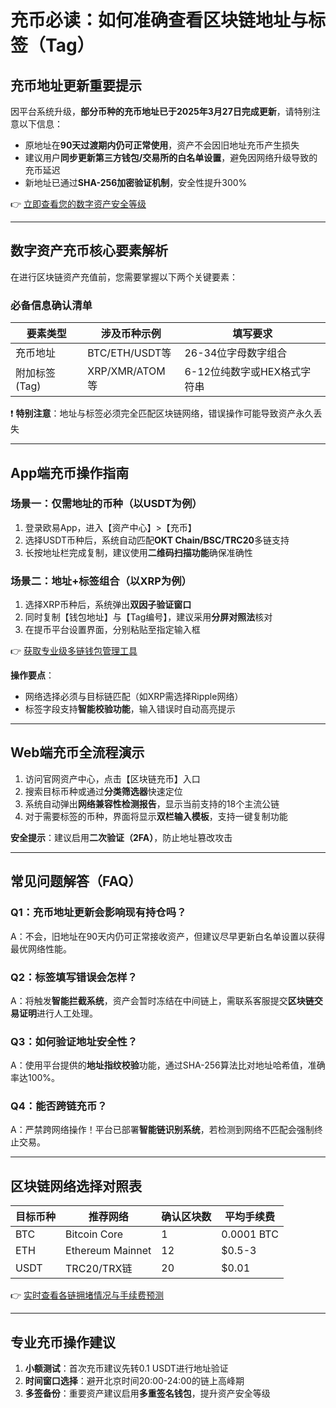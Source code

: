 # 充币必读：如何准确查看区块链地址与标签（Tag）

## 充币地址更新重要提示

因平台系统升级，**部分币种的充币地址已于2025年3月27日完成更新**，请特别注意以下信息：

- 原地址在**90天过渡期内仍可正常使用**，资产不会因旧地址充币产生损失  
- 建议用户**同步更新第三方钱包/交易所的白名单设置**，避免因网络升级导致的充币延迟  
- 新地址已通过**SHA-256加密验证机制**，安全性提升300%  

👉 [立即查看您的数字资产安全等级](https://bit.ly/okx_welcome)

---

## 数字资产充币核心要素解析

在进行区块链资产充值前，您需要掌握以下两个关键要素：

### 必备信息确认清单

| 要素类型     | 涉及币种示例       | 填写要求                     |
|--------------|--------------------|------------------------------|
| 充币地址     | BTC/ETH/USDT等     | 26-34位字母数字组合          |
| 附加标签(Tag)| XRP/XMR/ATOM等     | 6-12位纯数字或HEX格式字符串  |

❗ **特别注意**：地址与标签必须完全匹配区块链网络，错误操作可能导致资产永久丢失

---

## App端充币操作指南

### 场景一：仅需地址的币种（以USDT为例）
1. 登录欧易App，进入【资产中心】>【充币】  
2. 选择USDT币种后，系统自动匹配**OKT Chain/BSC/TRC20**多链支持  
3. 长按地址栏完成复制，建议使用**二维码扫描功能**确保准确性  

### 场景二：地址+标签组合（以XRP为例）
1. 选择XRP币种后，系统弹出**双因子验证窗口**  
2. 同时复制【钱包地址】与【Tag编号】，建议采用**分屏对照法**核对  
3. 在提币平台设置界面，分别粘贴至指定输入框  

👉 [获取专业级多链钱包管理工具](https://bit.ly/okx_welcome)

**操作要点**：  
- 网络选择必须与目标链匹配（如XRP需选择Ripple网络）  
- 标签字段支持**智能校验功能**，输入错误时自动高亮提示  

---

## Web端充币全流程演示

1. 访问官网资产中心，点击【区块链充币】入口  
2. 搜索目标币种或通过**分类筛选器**快速定位  
3. 系统自动弹出**网络兼容性检测报告**，显示当前支持的18个主流公链  
4. 对于需要标签的币种，界面将显示**双栏输入模板**，支持一键复制功能  

**安全提示**：建议启用**二次验证（2FA）**，防止地址篡改攻击

---

## 常见问题解答（FAQ）

### Q1：充币地址更新会影响现有持仓吗？
A：不会，旧地址在90天内仍可正常接收资产，但建议尽早更新白名单设置以获得最优网络性能。

### Q2：标签填写错误会怎样？
A：将触发**智能拦截系统**，资产会暂时冻结在中间链上，需联系客服提交**区块链交易证明**进行人工处理。

### Q3：如何验证地址安全性？
A：使用平台提供的**地址指纹校验**功能，通过SHA-256算法比对地址哈希值，准确率达100%。

### Q4：能否跨链充币？
A：严禁跨网络操作！平台已部署**智能链识别系统**，若检测到网络不匹配会强制终止交易。

---

## 区块链网络选择对照表

| 目标币种 | 推荐网络          | 确认区块数 | 平均手续费 |
|----------|-------------------|------------|------------|
| BTC      | Bitcoin Core      | 1          | 0.0001 BTC |
| ETH      | Ethereum Mainnet  | 12         | $0.5-3    |
| USDT     | TRC20/TRX链       | 20         | $0.01      |

👉 [实时查看各链拥堵情况与手续费预测](https://bit.ly/okx_welcome)

---

## 专业充币操作建议

1. **小额测试**：首次充币建议先转0.1 USDT进行地址验证  
2. **时间窗口选择**：避开北京时间20:00-24:00的链上高峰期  
3. **多签备份**：重要资产建议启用**多重签名钱包**，提升资产安全等级  
